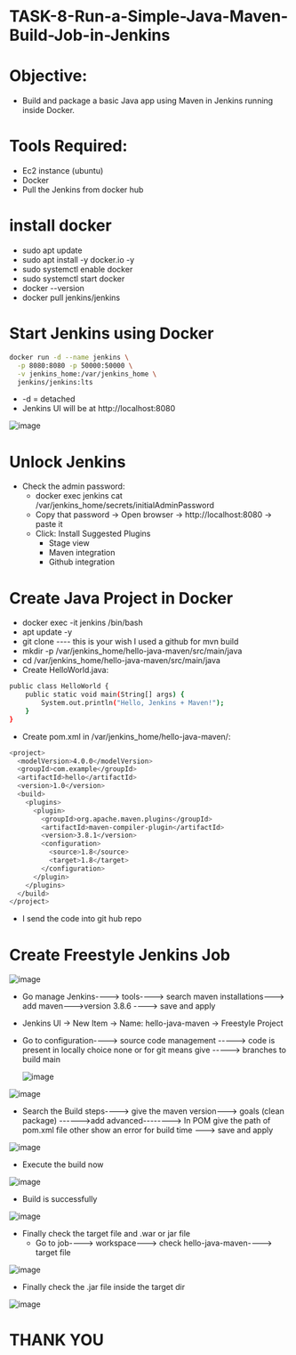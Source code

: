 # TASK-8-Run-a-Simple-Java-Maven-Build-Job-in-Jenkins


# Objective:
- Build and package a basic Java app using Maven in Jenkins running inside Docker.
#  Tools Required:
- Ec2 instance (ubuntu)
- Docker
- Pull the Jenkins from docker hub
# install docker 
- sudo apt update
- sudo apt install -y docker.io -y
- sudo systemctl enable docker
- sudo systemctl start docker
- docker --version
- docker pull jenkins/jenkins
# Start Jenkins using Docker
```sh
docker run -d --name jenkins \
  -p 8080:8080 -p 50000:50000 \
  -v jenkins_home:/var/jenkins_home \
  jenkins/jenkins:lts
```
- -d = detached
- Jenkins UI will be at http://localhost:8080


![image](https://github.com/user-attachments/assets/481f6c11-1f46-4825-86ab-7abc84af3f9c)

# Unlock Jenkins
- Check the admin password:
    - docker exec jenkins cat /var/jenkins_home/secrets/initialAdminPassword
    - Copy that password → Open browser → http://localhost:8080 → paste it
    - Click: Install Suggested Plugins
        - Stage view
        - Maven integration
        - Github integration
# Create Java Project in Docker 
- docker exec -it jenkins /bin/bash
- apt update -y
- git clone <url> ---- this is your wish I used a github for mvn build
-	mkdir -p /var/jenkins_home/hello-java-maven/src/main/java
-	cd /var/jenkins_home/hello-java-maven/src/main/java
-	Create HelloWorld.java:
```sh
public class HelloWorld {
    public static void main(String[] args) {
        System.out.println("Hello, Jenkins + Maven!");
    }
}
```
- Create pom.xml in /var/jenkins_home/hello-java-maven/:
```sh
<project>
  <modelVersion>4.0.0</modelVersion>
  <groupId>com.example</groupId>
  <artifactId>hello</artifactId>
  <version>1.0</version>
  <build>
    <plugins>
      <plugin>
        <groupId>org.apache.maven.plugins</groupId>
        <artifactId>maven-compiler-plugin</artifactId>
        <version>3.8.1</version>
        <configuration>
          <source>1.8</source>
          <target>1.8</target>
        </configuration>
      </plugin>
    </plugins>
  </build>
</project>
```
- I send the code into git hub repo
# Create Freestyle Jenkins Job


![image](https://github.com/user-attachments/assets/6f91d447-6686-4d29-acbe-3385ec20d817)


- Go manage Jenkins----> tools----> search maven installations---> add maven--->version 3.8.6 ----> save and apply
- Jenkins UI → New Item → Name: hello-java-maven → Freestyle Project
- Go to configuration----> source code management -----> code is present in locally choice none or for git means give <url>-----> branches to build main

  ![image](https://github.com/user-attachments/assets/32236b1c-01e0-4db8-9f2f-60792438b33b)


![image](https://github.com/user-attachments/assets/bc5e104b-b37c-4c53-bb42-721c6817bf9c)


- Search the Build steps----> give the maven version---> goals (clean package) ------>add advanced--------> In POM give the path of pom.xml file other show an error for build time ---> save and apply

![image](https://github.com/user-attachments/assets/e4b176c9-9dda-4576-957f-4ac4c04e1392)


- Execute the build now

![image](https://github.com/user-attachments/assets/7f0fdbb3-7532-4b70-b5c4-f0379aef1833)


- Build is successfully

![image](https://github.com/user-attachments/assets/e2634eee-865d-4210-9d04-e0487fa7c846)


- Finally check the target file and .war or jar file
    - Go to job----> workspace---> check hello-java-maven----> target file

![image](https://github.com/user-attachments/assets/b80ec651-9a86-454f-af10-8cb187210a10)

       
  -  Finally check the .jar file inside the target dir

![image](https://github.com/user-attachments/assets/bd396609-86fd-4121-ac26-8b7b2ef290d8)



#   THANK YOU
